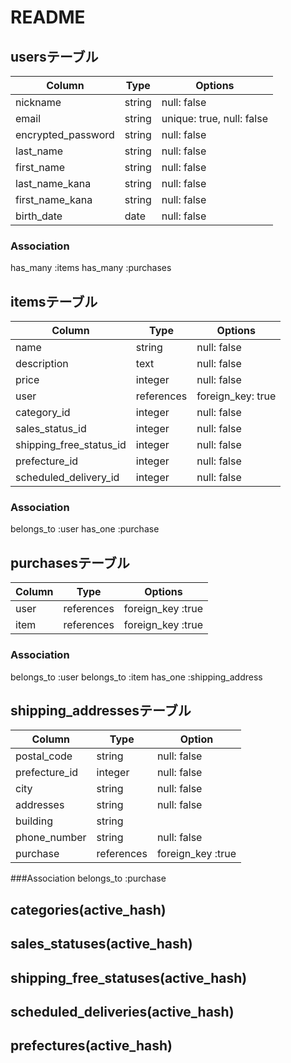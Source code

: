 # README

## usersテーブル

|Column             | Type      |Options                  |
|-------------------|-----------|-------------------------|
|nickname           |string     |null: false              |
|email              |string     |unique: true, null: false|
|encrypted_password |string     |null: false              |
|last_name          |string     |null: false              |
|first_name         |string     |null: false              |
|last_name_kana     |string     |null: false              |
|first_name_kana    |string     |null: false              |
|birth_date         |date       |null: false              |

### Association
has_many :items
has_many :purchases


## itemsテーブル

|Column                  | Type      |Options            |
|------------------------|-----------|-------------------|
|name                    |string     |null: false        |
|description             |text       |null: false        |
|price                   |integer    |null: false        |
|user                    |references |foreign_key: true  |
|category_id             |integer    |null: false        |
|sales_status_id         |integer    |null: false        |
|shipping_free_status_id |integer    |null: false        |
|prefecture_id           |integer    |null: false        |
|scheduled_delivery_id   |integer    |null: false        |

### Association
belongs_to :user
has_one :purchase


## purchasesテーブル

|Column          | Type      |Options            |
|----------------|-----------|-------------------|
|user            |references |foreign_key :true  |
|item            |references |foreign_key :true  |
 
### Association
belongs_to :user
belongs_to :item
has_one :shipping_address

## shipping_addressesテーブル

|Column          | Type      |Option             |
|----------------|-----------|-------------------|
|postal_code     |string     |null: false        |
|prefecture_id   |integer    |null: false        |
|city            |string     |null: false        |
|addresses       |string     |null: false        |
|building        |string     |                   |
|phone_number    |string     |null: false        |    
|purchase        |references |foreign_key :true  |

###Association
belongs_to :purchase


## categories(active_hash)


## sales_statuses(active_hash)


## shipping_free_statuses(active_hash)


## scheduled_deliveries(active_hash)


## prefectures(active_hash)